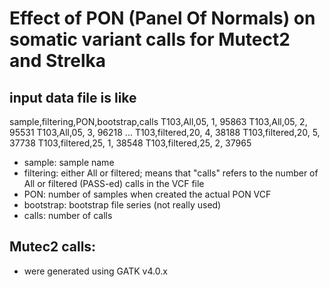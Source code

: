 # Effect of PON (Panel Of Normals) on somatic variant calls for Mutect2 and Strelka

## input data file is like 

  sample,filtering,PON,bootstrap,calls
  T103,All,05, 1, 95863
  T103,All,05, 2, 95531
  T103,All,05, 3, 96218
  ...
  T103,filtered,20, 4, 38188
  T103,filtered,20, 5, 37738
  T103,filtered,25, 1, 38548
  T103,filtered,25, 2, 37965

- sample: sample name
- filtering: either All or filtered; means that "calls" refers to the number of All or filtered (PASS-ed) calls in the VCF file 
- PON: number of samples when created the actual PON VCF
- bootstrap: bootstrap file series (not really used)
- calls: number of calls

## Mutec2 calls:
- were generated using GATK v4.0.x
